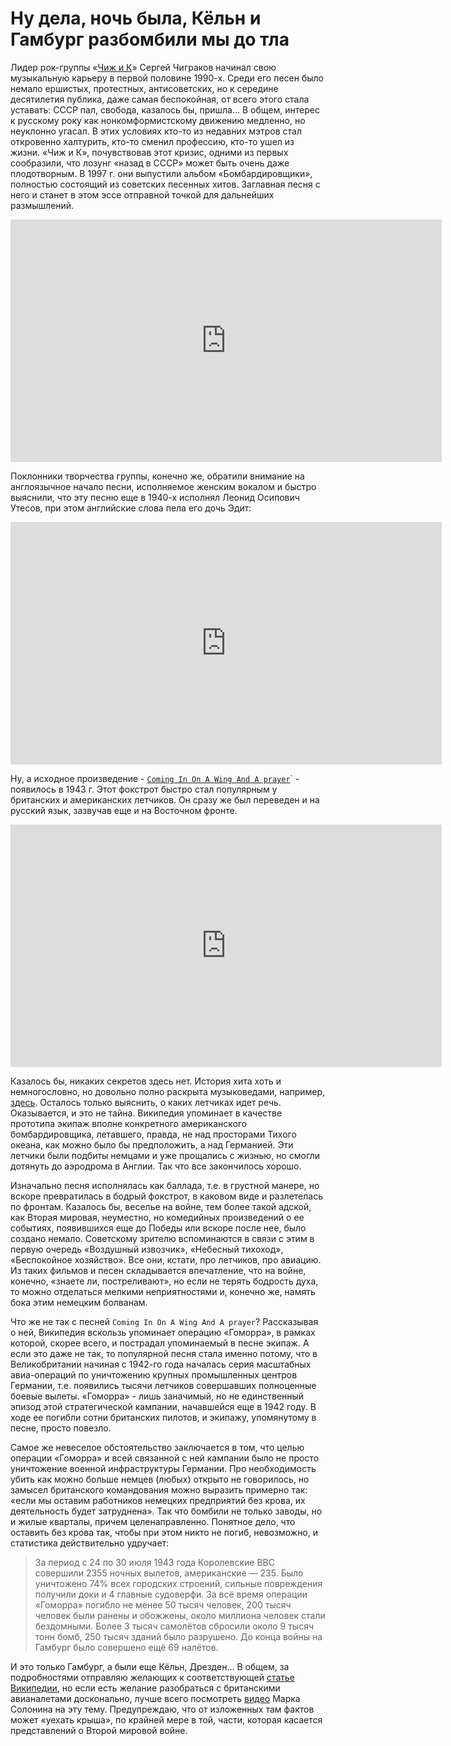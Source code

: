 # Ну дела, ночь была, Кёльн и Гамбург разбомбили мы до тла

Лидер рок-группы «[Чиж и К](https://w.wiki/8JzF)» Сергей Чиграков начинал свою музыкальную карьеру в первой половине 1990-х. Среди его песен было немало ершистых, протестных, антисоветских, но к середине десятилетия публика, даже самая беспокойная, от всего этого  стала уставать:  СССР пал, свобода, казалось бы, пришла… В общем, интерес к русскому року как нонкомформистскому движению медленно, но неуклонно угасал. В этих условиях кто-то из недавних мэтров стал откровенно халтурить, кто-то сменил профессию, кто-то ушел из жизни. «Чиж и К», почувствовав этот кризис,  одними из первых сообразили, что лозунг «назад в СССР» может быть очень даже плодотворным. В 1997 г. они выпустили альбом «Бомбардировщики», полностью состоящий из советских песенных хитов. Заглавная песня с него и станет в этом эссе отправной точкой для дальнейших размышлений.

<iframe width="690" height="388" src="https://www.youtube.com/embed/syWip-NG1dU" title="Чиж &amp; Co, Марина Капуро,Татьяна Капуро - Бомбардировщики (Official video)" frameborder="0" allow="accelerometer; autoplay; clipboard-write; encrypted-media; gyroscope; picture-in-picture; web-share" allowfullscreen></iframe>

Поклонники творчества группы, конечно же, обратили внимание на англоязычное начало песни, исполняемое женским вокалом и быстро выяснили, что эту песню еще в 1940-х исполнял Леонид Осипович Утесов, при этом английские слова пела его дочь Эдит:

<iframe width="690" height="388" src="https://www.youtube.com/embed/qbtNg1qPXhY" title="Эдит и Леонид Утёсов &quot;Бомбардировщики&quot; (Comin&#39; In On A Wing And A Prayer)" frameborder="0" allow="accelerometer; autoplay; clipboard-write; encrypted-media; gyroscope; picture-in-picture; web-share" allowfullscreen></iframe>

Ну, а исходное произведение - [`Coming In On A Wing And A prayer`](https://w.wiki/8Jzt)` - появилось в 1943 г. Этот фокстрот быстро стал популярным у британских и американских летчиков. Он сразу же был переведен и на русский язык, зазвучав еще и на Восточном фронте. 

<iframe width="690" height="388" src="https://www.youtube.com/embed/tkQkMmKYAeU" title="Coming In On A Wing And A prayer- Anne Shelton" frameborder="0" allow="accelerometer; autoplay; clipboard-write; encrypted-media; gyroscope; picture-in-picture; web-share" allowfullscreen></iframe>

Казалось бы, никаких секретов здесь нет. История хита хоть и немногословно, но довольно полно раскрыта музыковедами, например, [здесь](https://smotrim.ru/audio/1488857). Осталось только выяснить, о каких летчиках идет речь. Оказывается, и это не тайна. Википедия упоминает в качестве прототипа экипаж вполне конкретного американского бомбардировщика, летавшего, правда, не над просторами Тихого океана, как можно было бы предположить, а над Германией. Эти летчики были подбиты немцами и уже прощались с жизнью, но смогли дотянуть до аэродрома в Англии. Так что все закончилось хорошо.

Изначально песня исполнялась как баллада, т.е. в грустной манере, но вскоре превратилась в бодрый фокстрот, в каковом виде и разлетелась по фронтам. Казалось бы, веселье на войне, тем более такой адской, как Вторая мировая, неуместно, но комедийных произведений о ее событиях, появившихся еще до Победы или вскоре после нее, было создано немало. Советскому зрителю вспоминаются в связи с этим в первую очередь «Воздушный извозчик», «Небесный тихоход», «Беспокойное хозяйство». Все они, кстати, про летчиков, про авиацию. Из таких фильмов и песен складывается впечатление, что на войне, конечно, «знаете ли, постреливают», но если не терять бодрость духа, то можно отделаться мелкими неприятностями и, конечно же, намять бока этим немецким болванам.

Что же не так с песней `Coming In On A Wing And A prayer`? Рассказывая о ней, Википедия вскользь упоминает операцию «Гоморра», в рамках которой, скорее всего, и пострадал упоминаемый в песне экипаж. А если это даже не так, то популярной песня стала именно потому, что в Великобритании начиная с 1942-го года началась серия масштабных авиа-операций по уничтожению крупных промышленных центров Германии, т.е. появились тысячи летчиков совершавших полноценные боевые вылеты. «Гоморра» - лишь заначимый, но не единственный эпизод этой стратегической кампании, начавшейся еще в 1942 году. В ходе ее погибли сотни британских пилотов, и экипажу, упомянутому в песне, просто повезло. 

Самое же невеселое обстоятельство заключается в том, что целью операции «Гоморра» и всей связанной с ней кампании было не просто уничтожение военной инфраструктуры Германии. Про необходимость убить как можно больше немцев (любых) открыто не говорилось, но замысел британского командования можно выразить примерно так: «если мы оставим работников немецких предприятий без крова, их деятельность будет затруднена». Так что бомбили не только заводы, но и жилые кварталы, причем целенаправленно. Понятное дело, что оставить без крова так, чтобы при этом никто не погиб, невозможно, и статистика действительно удручает:

> За период с 24 по 30 июля 1943 года Королевские ВВС совершили 2355 ночных вылетов, американские — 235. Было уничтожено 74% всех городских строений, сильные повреждения получили доки и 4 главные судоверфи. За всё время операции «Гоморра» погибло не менее 50 тысяч человек, 200 тысяч человек были ранены и обожжены, около миллиона человек стали бездомными. Более 3 тысяч самолётов сбросили около 9 тысяч тонн бомб, 250 тысяч зданий было разрушено. До конца войны на Гамбург было совершено ещё 69 налётов. 

И это только Гамбург, а были еще Кёльн, Дрезден… В общем, за подробностями отправляю желающих к соответствующей [статье Википедии](https://w.wiki/5DVm), но если есть желание разобраться с британскими авианалетами досконально, лучше всего посмотреть [видео](https://www.youtube.com/watch?v=P4bQKchTK0I) Марка Солонина на эту тему. Предупреждаю, что от изложенных там фактов может «уехать крыша», по крайней мере в той, части, которая касается представлений о Второй мировой войне.
